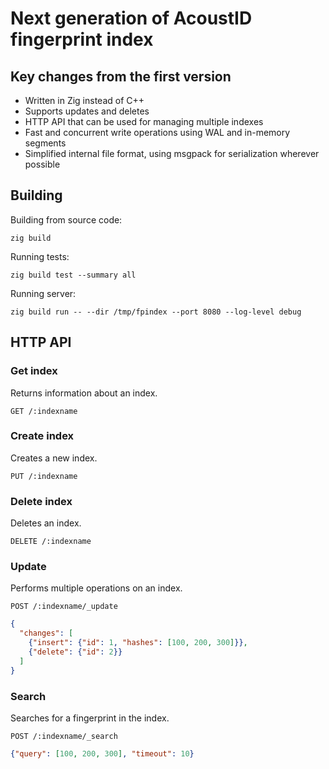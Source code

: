 # Next generation of AcoustID fingerprint index

## Key changes from the first version

- Written in Zig instead of C++
- Supports updates and deletes
- HTTP API that can be used for managing multiple indexes
- Fast and concurrent write operations using WAL and in-memory segments
- Simplified internal file format, using msgpack for serialization wherever possible

## Building

Building from source code:

    zig build

Running tests:

    zig build test --summary all

Running server:

    zig build run -- --dir /tmp/fpindex --port 8080 --log-level debug

## HTTP API

### Get index

Returns information about an index.

```
GET /:indexname
```

### Create index

Creates a new index.

```
PUT /:indexname
```

### Delete index

Deletes an index.

```
DELETE /:indexname
```

### Update

Performs multiple operations on an index.

```
POST /:indexname/_update
```

```json
{
  "changes": [
    {"insert": {"id": 1, "hashes": [100, 200, 300]}},
    {"delete": {"id": 2}}
  ]
}
```

### Search

Searches for a fingerprint in the index.

```
POST /:indexname/_search
```

```json
{"query": [100, 200, 300], "timeout": 10}
```
